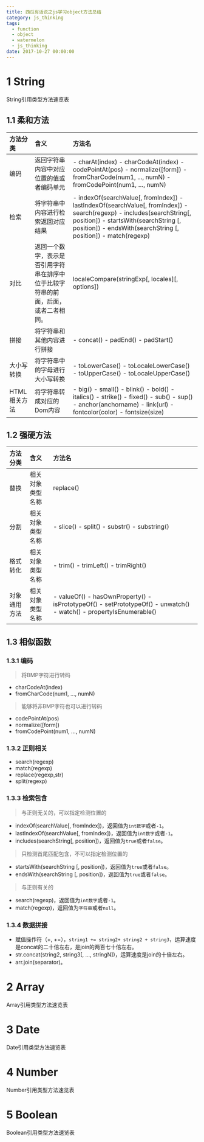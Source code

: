 ```yaml
---
title: 西瓜有话说之js学习object方法总结
category: js_thinking
tags:
  - function
  - object  
  - watermelon
  - js_thinking
date: 2017-10-27 00:00:00
---
```

# 1 String

String引用类型方法速览表

<!-- more -->

## 1.1 柔和方法

|方法分类|含义|方法名|
|:---|:---|:---|
|编码| 返回字符串内容中对应位置的值或者编码单元 | - charAt(index) - charCodeAt(index) - codePointAt(pos) - normalize([form]) - fromCharCode(num1, ..., numN) - fromCodePoint(num1, …, numN)|
|检索| 将字符串中内容进行检索返回对应结果 | - indexOf(searchValue[, fromIndex]) - lastIndexOf(searchValue[, fromIndex]) - search(regexp) - includes(searchString[, position]) - startsWith(searchString [, position]) - endsWith(searchString [, position]) - match(regexp)|
|对比| 返回一个数字，表示是否引用字符串在排序中位于比较字符串的前面，后面，或者二者相同。 |localeCompare(stringExp[, locales][, options])|
|拼接| 将字符串和其他内容进行拼接 | - concat() - padEnd() - padStart()|
|大小写转换| 将字符串中的字母进行大小写转换 | - toLowerCase() - toLocaleLowerCase() - toUpperCase() - toLocaleUpperCase()|
|HTML相关方法| 将字符串转成对应的Dom内容 | - big() - small() - blink() - bold() - italics() - strike() - fixed() - sub() - sup() - anchor(anchorname) - link(url) - fontcolor(color) - fontsize(size)|

## 1.2 强硬方法

|方法分类|含义|方法名|
|:---|:---|:---|
|替换| 相关对象类型名称 |replace()|
|分割| 相关对象类型名称 | - slice() - split() - substr() - substring()|
|格式转化| 相关对象类型名称 | - trim() - trimLeft() - trimRight()|
|对象通用方法| 相关对象类型名称 | - valueOf() - hasOwnProperty() - isPrototypeOf() - setPrototypeOf() - unwatch() - watch() - propertyIsEnumerable()|

## 1.3 相似函数

### 1.3.1 编码

> 将BMP字符进行转码

- charCodeAt(index)
- fromCharCode(num1, ..., numN)

> 能够将非BMP字符也可以进行转码

- codePointAt(pos)
- normalize([form])
- fromCodePoint(num1, …, numN)

### 1.3.2 正则相关

- search(regexp)
- match(regexp)
- replace(regexp,str)
- split(regexp)

### 1.3.3 检索包含

> 与正则无关的，可以指定检测位置的

- indexOf(searchValue[, fromIndex])，返回值为`int数字`或者`-1`。
- lastIndexOf(searchValue[, fromIndex])，返回值为`int数字`或者`-1`。
- includes(searchString[, position])，返回值为`true`或者`false`。

> 只检测首尾匹配包含，不可以指定检测位置的

- startsWith(searchString [, position])，返回值为`true`或者`false`。
- endsWith(searchString [, position])，返回值为`true`或者`false`。

> 与正则有关的

- search(regexp)，返回值为`int数字`或者`-1`。
- match(regexp)，返回值为`字符串`或者`null`。

### 1.3.4 数据拼接

- 赋值操作符（+, +=），`string1 += string2+ string2 + string3`，运算速度是concat的二十倍左右，是join的两百七十倍左右。
- str.concat(string2, string3[, ..., stringN])，运算速度是join的十倍左右。
- arr.join(separator)。

# 2 Array

Array引用类型方法速览表

# 3 Date

Date引用类型方法速览表

# 4 Number

Number引用类型方法速览表

# 5 Boolean

Boolean引用类型方法速览表
